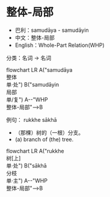 # 整体-局部
* 巴利：samudāya - samudāyin
* 中文：整体-局部
* English：Whole-Part Relation(WHP)

分类：名词 → 名词

<div class="mermaid">
flowchart LR
A("samudāya<br>整体<br>单·处")
B("samudāyin<br>局部<br>单/复")
A--"WHP<br>整体-局部"-->B
</div>

例句：
rukkhe sākhā 
- （那棵）树的（一根）分支。
- (a) branch of (the) tree.

<div class="mermaid">
flowchart LR
A("rukkhe<br>树[上]<br>单·处")
B("sākhā<br>分枝<br>单·主")
A--"WHP<br>整体-局部"-->B
</div>